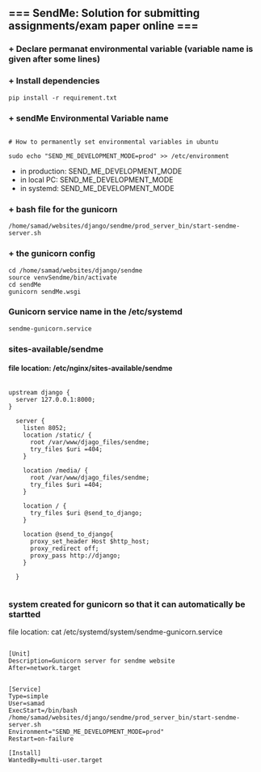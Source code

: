 ## === SendMe: Solution for submitting assignments/exam paper online ===

### + Declare permanat environmental variable (variable name is given after some lines)


### + Install dependencies 

`
pip install -r requirement.txt
`

### + sendMe Environmental Variable name 

```

# How to permanently set environmental variables in ubuntu

sudo echo "SEND_ME_DEVELOPMENT_MODE=prod" >> /etc/environment

```
+ in production: SEND_ME_DEVELOPMENT_MODE
+ in local PC:  SEND_ME_DEVELOPMENT_MODE
+ in systemd: SEND_ME_DEVELOPMENT_MODE


### + bash file for the gunicorn
```
/home/samad/websites/django/sendme/prod_server_bin/start-sendme-server.sh
```

### + the gunicorn config

```
cd /home/samad/websites/django/sendme
source venvSendme/bin/activate
cd sendMe
gunicorn sendMe.wsgi

```

### Gunicorn service name in the /etc/systemd
```
sendme-gunicorn.service
```


### sites-available/sendme

#### file location: /etc/nginx/sites-available/sendme 


```

upstream django {
  server 127.0.0.1:8000;
}

  server {
    listen 8052;
    location /static/ {
      root /var/www/djago_files/sendme;
      try_files $uri =404;
    }
    
    location /media/ {
      root /var/www/djago_files/sendme;
      try_files $uri =404;
    }
    
    location / {
      try_files $uri @send_to_django;
    }

    location @send_to_django{
      proxy_set_header Host $http_host;
      proxy_redirect off;
      proxy_pass http://django;
    }

  }
  
 ```

### system created for gunicorn so that it can automatically be startted

file location: cat /etc/systemd/system/sendme-gunicorn.service 


```

[Unit]
Description=Gunicorn server for sendme website
After=network.target


[Service]
Type=simple
User=samad
ExecStart=/bin/bash /home/samad/websites/django/sendme/prod_server_bin/start-sendme-server.sh
Environment="SEND_ME_DEVELOPMENT_MODE=prod"
Restart=on-failure

[Install]
WantedBy=multi-user.target

```
